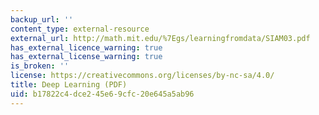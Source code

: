 ```yaml
---
backup_url: ''
content_type: external-resource
external_url: http://math.mit.edu/%7Egs/learningfromdata/SIAM03.pdf
has_external_licence_warning: true
has_external_license_warning: true
is_broken: ''
license: https://creativecommons.org/licenses/by-nc-sa/4.0/
title: Deep Learning (PDF)
uid: b17822c4-dce2-45e6-9cfc-20e645a5ab96
---
```

